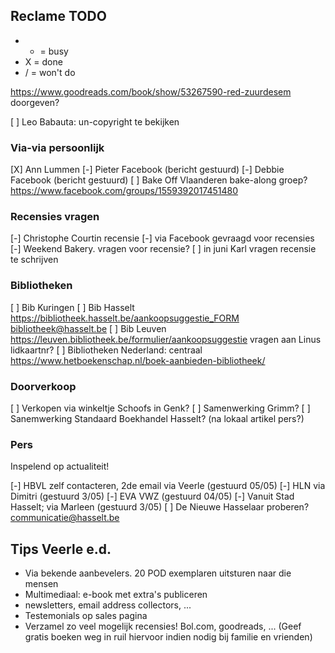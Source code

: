## Reclame TODO

* - = busy
* X = done
* / = won't do

https://www.goodreads.com/book/show/53267590-red-zuurdesem doorgeven?

[ ] Leo Babauta: un-copyright te bekijken

### Via-via persoonlijk

[X] Ann Lummen
[-] Pieter Facebook (bericht gestuurd)
[-] Debbie Facebook (bericht gestuurd)
[ ] Bake Off Vlaanderen bake-along groep? https://www.facebook.com/groups/1559392017451480

### Recensies vragen

[-] Christophe Courtin recensie
[-] via Facebook gevraagd voor recensies
[-] Weekend Bakery. vragen voor recensie?
[ ] in juni Karl vragen recensie te schrijven

### Bibliotheken

[ ] Bib Kuringen
[ ] Bib Hasselt https://bibliotheek.hasselt.be/aankoopsuggestie_FORM bibliotheek@hasselt.be
[ ] Bib Leuven https://leuven.bibliotheek.be/formulier/aankoopsuggestie vragen aan Linus lidkaartnr?
[ ] Bibliotheken Nederland: centraal https://www.hetboekenschap.nl/boek-aanbieden-bibliotheek/

### Doorverkoop

[ ] Verkopen via winkeltje Schoofs in Genk?
[ ] Samenwerking Grimm?
[ ] Sanemwerking Standaard Boekhandel Hasselt? (na lokaal artikel pers?)

### Pers

Inspelend op actualiteit!

[-] HBVL zelf contacteren, 2de email via Veerle (gestuurd 05/05)
[-] HLN via Dimitri (gestuurd 3/05)
[-] EVA VWZ (gestuurd 04/05)
[-] Vanuit Stad Hasselt; via Marleen (gestuurd 3/05)
[ ] De Nieuwe Hasselaar proberen? communicatie@hasselt.be


## Tips Veerle e.d.

- Via bekende aanbevelers. 20 POD exemplaren uitsturen naar die mensen
- Multimediaal: e-book met extra's publiceren
- newsletters, email address collectors, ...
- Testemonials op sales pagina
- Verzamel zo veel mogelijk recensies! Bol.com, goodreads, ... (Geef gratis boeken weg in ruil hiervoor indien nodig bij familie en vrienden)

